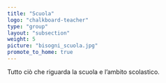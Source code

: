 ```yaml
---
title: "Scuola"
logo: "chalkboard-teacher"
type: "group"
layout: "subsection"
weight: 5
picture: "bisogni_scuola.jpg"
promote_to_home: true
---
```


Tutto ciò che riguarda la scuola e l’ambito scolastico.
